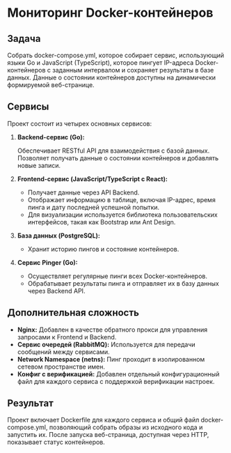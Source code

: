 # Мониторинг Docker-контейнеров

## Задача

Собрать docker-compose.yml, которое собирает сервис, использующий языки Go и JavaScript (TypeScript), которое пингует IP-адреса Docker-контейнеров с заданным интервалом и сохраняет результаты в базе данных. Данные о состоянии контейнеров доступны на динамически формируемой веб-странице.

## Сервисы

Проект состоит из четырех основных сервисов:

1. **Backend-сервис (Go):**

   Обеспечивает RESTful API для взаимодействия с базой данных. Позволяет получать данные о состоянии контейнеров и добавлять новые записи. 

2. **Frontend-сервис (JavaScript/TypeScript с React):**

   - Получает данные через API Backend.
   - Отображает информацию в таблице, включая IP-адрес, время пинга и дату последней успешной попытки.
   - Для визуализации используется библиотека пользовательских интерфейсов, такая как Bootstrap или Ant Design.

3. **База данных (PostgreSQL):**

   - Хранит историю пингов и состояние контейнеров.

4. **Сервис Pinger (Go):**

   - Осуществляет регулярные пинги всех Docker-контейнеров.
   - Обрабатывает результаты пинга и отправляет их в базу данных через Backend API.

## Дополнительная сложность

- **Nginx:** Добавлен в качестве обратного прокси для управления запросами к Frontend и Backend.
- **Сервис очередей (RabbitMQ):** Используется для передачи сообщений между сервисами.
- **Network Namespace (netns):** Пинг проходит в изолированном сетевом пространстве имен.
- **Конфиг с верификацией:** Добавлен отдельный конфигурационный файл для каждого сервиса с поддержкой верификации настроек.

## Результат

Проект включает Dockerfile для каждого сервиса и общий файл docker-compose.yml, позволяющий собрать образы из исходного кода и запустить их. После запуска веб-страница, доступная через HTTP, показывает статус контейнеров.
